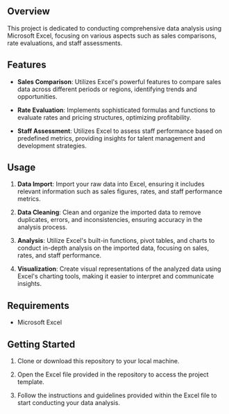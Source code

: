 ## Overview

This project is dedicated to conducting comprehensive data analysis using Microsoft Excel, focusing on various aspects such as sales comparisons, rate evaluations, and staff assessments. 

## Features

- **Sales Comparison**: Utilizes Excel's powerful features to compare sales data across different periods or regions, identifying trends and opportunities.

- **Rate Evaluation**: Implements sophisticated formulas and functions to evaluate rates and pricing structures, optimizing profitability.

- **Staff Assessment**: Utilizes Excel to assess staff performance based on predefined metrics, providing insights for talent management and development strategies.

## Usage

1. **Data Import**: Import your raw data into Excel, ensuring it includes relevant information such as sales figures, rates, and staff performance metrics.

2. **Data Cleaning**: Clean and organize the imported data to remove duplicates, errors, and inconsistencies, ensuring accuracy in the analysis process.

3. **Analysis**: Utilize Excel's built-in functions, pivot tables, and charts to conduct in-depth analysis on the imported data, focusing on sales, rates, and staff performance.

4. **Visualization**: Create visual representations of the analyzed data using Excel's charting tools, making it easier to interpret and communicate insights.

## Requirements

- Microsoft Excel 

## Getting Started

1. Clone or download this repository to your local machine.

2. Open the Excel file provided in the repository to access the project template.

3. Follow the instructions and guidelines provided within the Excel file to start conducting your data analysis.
